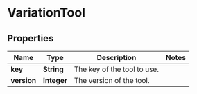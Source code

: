 

# VariationTool


## Properties

| Name | Type | Description | Notes |
|------------ | ------------- | ------------- | -------------|
|**key** | **String** | The key of the tool to use. |  |
|**version** | **Integer** | The version of the tool. |  |



